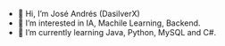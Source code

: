 - 👋 Hi, I’m José Andrés (DasilverX)
- 👀 I’m interested in IA, Machile Learning, Backend.
- 🌱 I’m currently learning Java, Python, MySQL and C#.
